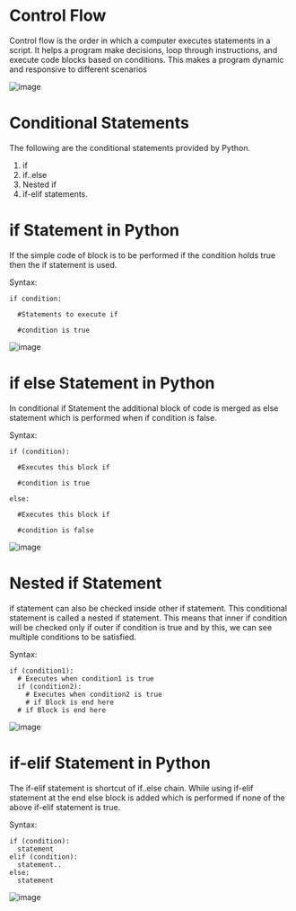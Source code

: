 # Control Flow
Control flow is the order in which a computer executes statements in a script. It helps a program make decisions, loop through instructions, and execute code blocks based on conditions. This makes a program dynamic and responsive to different scenarios

![image](https://github.com/PrithivRaaj/LearnPython/assets/111727780/1438f112-d595-4b63-9326-a7e5701e55c8)

# Conditional Statements
The following are the conditional statements provided by Python. 

1. if
2. if..else
3. Nested if
4. if-elif statements.

# if Statement in Python
If the simple code of block is to be performed if the condition holds true then the if statement is used.

Syntax: 

    if condition:

      #Statements to execute if

      #condition is true


![image](https://github.com/PrithivRaaj/LearnPython/assets/111727780/62b2e695-2b2c-472a-95a0-233343b3a254)

# if else Statement in Python

In conditional if Statement the additional block of code is merged as else statement which is performed when if condition is false. 

Syntax: 

    if (condition): 

      #Executes this block if 

      #condition is true

    else: 

      #Executes this block if 

      #condition is false


![image](https://github.com/PrithivRaaj/LearnPython/assets/111727780/11e49ae2-6def-42eb-8789-30f1512ce066)

# Nested if Statement
if statement can also be checked inside other if statement. This conditional statement is called a nested if statement. This means that inner if condition will be checked only if outer if condition is true and by this, we can see multiple conditions to be satisfied.

Syntax:

    if (condition1): 
      # Executes when condition1 is true
      if (condition2): 
        # Executes when condition2 is true 
        # if Block is end here
      # if Block is end here


![image](https://github.com/PrithivRaaj/LearnPython/assets/111727780/f20b4dfd-d9fe-4770-b521-4ab52d093734)

# if-elif Statement in Python
The if-elif statement is shortcut of if..else chain. While using if-elif statement at the end else block is added which is performed if none of the above if-elif statement is true.

Syntax: 

    if (condition): 
      statement  
    elif (condition): 
      statement..
    else: 
      statement


![image](https://github.com/PrithivRaaj/LearnPython/assets/111727780/e9ae73ff-c554-4905-9fa3-ce8cad463765)


